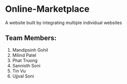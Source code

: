 # Online-Marketplace
A website built by integrating multiple individual websites

## Team Members:

1. Mandipsinh Gohil
2. Milind Patel
3. Phat Truong
4. Sannisth Soni
5. Tin Vu
6. Ujjval Soni
